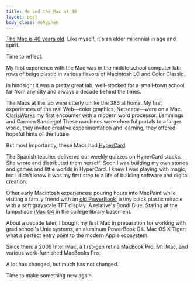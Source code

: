 ```yaml
---
title: Me and the Mac at 40
layout: post
body_class: nohyphen
---
```


[The Mac is 40 years old][40]. Like myself, it's an elder millennial in age and spirit.

Time to reflect.

My first experience with the Mac was in the middle school computer lab: rows of beige plastic in various flavors of Macintosh LC and Color Classic.

<aside><p>
In hindsight it was a pretty great lab, well-stocked for a small-town school far from any city and always a decade behind the times.
</p></aside>

The Macs at the lab were utterly unlike the 386 at home. My first experiences of the real Web—color graphics, Netscape—were on a Mac. [ClarisWorks][] my first encounter with a modern word processor. Lemmings and Carmen Sandiego! These machines were cheerful portals to a larger world, they invited creative experimentation and learning, they offered hopeful hints of the future.

But most importantly, these Macs had [HyperCard][].

The Spanish teacher delivered our weekly quizzes on HyperCard stacks. She wrote and distributed them herself! Soon I was building my own stories and games and little worlds in HyperCard. I knew I was playing with magic, but I didn't know it was my first step to a life of building software and digital creation.

<aside><p>
Other early Macintosh experiences: pouring hours into MacPaint while visiting a family friend with an <a href="https://lowendmac.com/2014/powerbook-history-before-the-g3/">old PowerBook</a>, a tiny black plastic miracle with a soft grayscale TFT display. A relative's Bondi Blue. Staring at the lampshade <a href="https://www.imore.com/mac/imac/using-a-g4-imac-in-2023-to-mark-its-20th-anniversary">iMac G4</a> in the college library basement.
</p></aside>

About a decade later, I bought my first Mac in preparation for working with grad school's Unix systems, an aluminum PowerBook G4. Mac OS X Tiger: what a perfect entry point to the modern Apple ecosystem.

<aside><p>
Since then: a 2009 Intel iMac, a first-gen retina MacBook Pro, M1 iMac, and various work-furnished MacBooks Pro.
</p></aside>

A lot has changed, but much has not changed.

Time to make something new again.

[40]: https://mac40th.com
[ClarisWorks]: https://groups.csail.mit.edu/mac/users/bob/clarisworks.php
[HyperCard]: https://hypercard.org
[PowerBook G4]: https://lowendmac.com/2005/15-powerbook-g4-early-2005/
